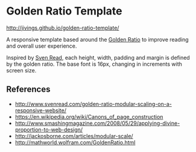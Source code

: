 Golden Ratio Template
=====================

http://jivings.github.io/golden-ratio-template/

A responsive template based around the [Golden Ratio][1] to improve reading and overall user experience.

Inspired by [Sven Read][2], each height, width, padding and margin is defined by the golden ratio. The base font is 16px, changing in increments with screen size. 

## References

* http://www.svenread.com/golden-ratio-modular-scaling-on-a-responsive-website/
* https://en.wikipedia.org/wiki/Canons_of_page_construction
* http://www.smashingmagazine.com/2008/05/29/applying-divine-proportion-to-web-design/
* http://jackosborne.com/articles/modular-scale/
* http://mathworld.wolfram.com/GoldenRatio.html

[1]: http://mathworld.wolfram.com/GoldenRatio.html
[2]: http://www.svenread.com
